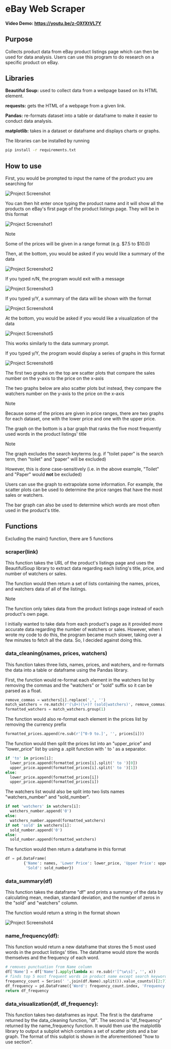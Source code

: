 # eBay Web Scraper
  #### Video Demo: https://youtu.be/z-OXfXtVL7Y
## Purpose
Collects product data from eBay product listings page which can then be used for data analysis. Users can use this program to do research on a specific product on eBay.

## Libraries
**Beautiful Soup:** used to collect data from a webpage based on its HTML element.

**requests:** gets the HTML of a webpage from a given link.

**Pandas:** re-formats dataset into a table or dataframe to make it easier to conduct data analysis.

**matplotlib:** takes in a dataset or dataframe and displays charts or graphs.

The libraries can be installed by running
```bash
pip install -r requirements.txt
```

## How to use
First, you would be prompted to input the name of the product you are searching for

![Project Screenshot](https://github.com/Vincent-Ang523/CS50P-Final-Project/assets/99592424/9a65dc7a-677b-4107-ac73-b8e77ebd0c5d)

You can then hit enter once typing the product name and it will show all the products on eBay's first page of the product listings page. They will be in this format

![Project Screenshot1](https://github.com/Vincent-Ang523/CS50P-Final-Project/assets/99592424/35a12640-5d9a-4a2b-82bb-a5b883b5d501)

> [!NOTE]  
> Some of the prices will be given in a range format (e.g. $7.5 to $10.0)

Then, at the bottom, you would be asked if you would like a summary of the data

![Project Screenshot2](https://github.com/Vincent-Ang523/CS50P-Final-Project/assets/99592424/892768d1-e3ce-42ca-bca5-665fce17f815)

If you typed n/N, the program would exit with a message

![Project Screenshot3](https://github.com/Vincent-Ang523/CS50P-Final-Project/assets/99592424/e02f77f3-09ab-4241-9ba3-18f6453233f1)

If you typed y/Y, a summary of the data will be shown with the format

![Project Screenshot4](https://github.com/Vincent-Ang523/CS50P-Final-Project/assets/99592424/245495e4-40b3-48c5-b460-89fbe5703eea)

At the bottom, you would be asked if you would like a visualization of the data

![Project Screenshot5](https://github.com/Vincent-Ang523/CS50P-Final-Project/assets/99592424/52858781-7a8b-431c-b6f9-839452ea73b5)

This works similarly to the data summary prompt.

If you typed y/Y, the program would display a series of graphs in this format

![Project Screenshot6](https://github.com/Vincent-Ang523/CS50P-Final-Project/assets/99592424/fdb29725-36ab-41cf-85dc-60214616fe88)

The first two graphs on the top are scatter plots that compare the sales number on the y-axis to the price on the x-axis

The two graphs below are also scatter plots but instead, they compare the watchers number on the y-axis to the price on the x-axis

> [!NOTE]  
> Because some of the prices are given in price ranges, there are two graphs for each dataset, one with the lower price and one with the upper price.

The graph on the bottom is a bar graph that ranks the five most frequently used words in the product listings' title

> [!NOTE]  
> The graph excludes the search keyterms (e.g. if "toilet paper" is the search term, then "toilet" and "paper" will be excluded)
>
> However, this is done case-sensitively (i.e. in the above example, "Toilet" and "Paper" would **not** be excluded)

Users can use the graph to extrapolate some information. For example, the scatter plots can be used to determine the price ranges that have the most sales or watchers.

The bar graph can also be used to determine which words are most often used in the product's title.

## Functions
Excluding the main() function, there are 5 functions

### scraper(link)
This function takes the URL of the product's listings page and uses the BeautifulSoup library to extract data regarding each listing's title, price, and number of watchers or sales.

The function would then return a set of lists containing the names, prices, and watchers data of all of the listings.

> [!NOTE]  
> The function only takes data from the product listings page instead of each product's own page.
>
> I initially wanted to take data from each product's page as it provided more accurate data regarding the number of watchers or sales. However, when I wrote my code to do this, the program became much slower, taking over a few minutes to fetch all the data. So, I decided against doing this.


### data_cleaning(names, prices, watchers)
This function takes three lists, names, prices, and watchers, and re-formats the data into a table or dataframe using the Pandas library.

First, the function would re-format each element in the watchers list by removing the commas and the "watchers" or "sold" suffix so it can be parsed as a float.
```python
remove_commas = watchers[i].replace(',', '')
match_watchers = re.match(r'(\d+)(\+)? (sold|watchers)', remove_commas)
formatted_watchers = match_watchers.group(1)
```
The function would also re-format each element in the prices list by removing the currency prefix
```python
formatted_prices.append(re.sub(r'[^0-9 to.]', '', prices[i]))
```
The function would then split the prices list into an "upper_price" and "lower_price" list by using a .split function with ' to ' as a separator.
```python
if 'to' in prices[i]:
  lower_price.append(formatted_prices[i].split(' to ')[0])
  upper_price.append(formatted_prices[i].split(' to ')[1])
else:
  lower_price.append(formatted_prices[i])
  upper_price.append(formatted_prices[i])
```
The watchers list would also be split into two lists names "watchers_number" and "sold_number".
```python
if not 'watchers' in watchers[i]:
  watchers_number.append('0')
else:
  watchers_number.append(formatted_watchers)
if not 'sold' in watchers[i]:
  sold_number.append('0')
else:
  sold_number.append(formatted_watchers)
```
The function would then return a dataframe in this format
```python
df = pd.DataFrame(
        {'Name': names, 'Lower Price': lower_price, 'Upper Price': upper_price, 'Watchers': watchers_number,
         'Sold': sold_number})
```

### data_summary(df)
This function takes the dataframe "df" and prints a summary of the data by calculating mean, median, standard deviation, and the number of zeros in the "sold" and "watchers" column.

The function would return a string in the format shown

![Project Screenshot4](https://github.com/Vincent-Ang523/CS50P-Final-Project/assets/99592424/2b8945ad-36fd-497f-807f-b5064ab2535d)

### name_frequency(df):
This function would return a new dataframe that stores the 5 most used words in the product listings' titles. The dataframe would store the words themselves and the frequency of each word. 
```python
# removes punctuation from Name column
df['Name'] = df['Name'].apply(lambda x: re.sub(r'[^\w\s]', '', x))
# finds top 5 most frequent words in product name except search keywords itself
frequency_count = Series(' '.join(df.Name).split()).value_counts()[2:7]
df_frequency = pd.DataFrame({'Word': frequency_count.index, 'Frequency': frequency_count.values})
return df_frequency
```
### data_visualization(df, df_frequency):
This function takes two dataframes as input. The first is the dataframe returned by the data_cleaning function, "df". The second is "df_frequency" returned by the name_frequency function. It would then use the matplotlib library to output a subplot which contains a set of scatter plots and a bar graph. The format of this subplot is shown in the aforementioned "how to use section".
